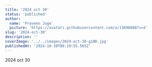 ```yaml
---
title: '2024 oct 30'
status: 'published'
author:
  name: 'Praveen Juge'
  picture: 'https://avatars.githubusercontent.com/u/13696888?v=4'
slug: '2024-oct-30'
description: ''
coverImage: '../../images/2024-oct-30-g1ND.jpg'
publishedAt: '2024-10-30T08:19:55.565Z'
---
```


2024 oct 30